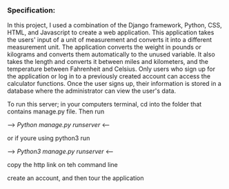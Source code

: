 ### Specification:

In this project, I used a combination of the Django framework, Python, CSS, HTML, and Javascript to create a web application. This application takes the users' input of a unit of measurement and converts it into a different measurement unit. The application converts the weight in pounds or kilograms and converts them automatically to the unused variable. It also takes the length and converts it between miles and kilometers, and the temperature between Fahrenheit and Celsius. Only users who sign up for the application or log in to a previously created account can access the calculator functions. Once the user signs up, their information is stored in a database where the administrator can view the user's data.  



To run this server; in your computers terminal, cd into the folder that contains manage.py file. Then run 

--> *Python manage.py runserver* <--

or if youre using python3 run 

--> *Python3 manage.py runserver* <--

copy the http link on teh command line

create an account, and then tour the application